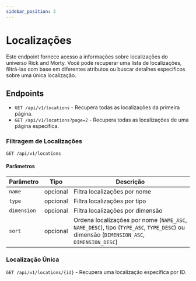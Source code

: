 ```yaml
---
sidebar_position: 3
---
```


# Localizações

Este endpoint fornece acesso a informações sobre localizações do universo Rick and Morty. Você pode recuperar uma lista de localizações, filtrá-las com base em diferentes atributos ou buscar detalhes específicos sobre uma única localização.

## Endpoints

- `GET /api/v1/locations` - Recupera todas as localizações da primeira página.
- `GET /api/v1/locations?page=2` - Recupera todas as localizações de uma página específica.

### Filtragem de Localizações

`GET /api/v1/locations`

#### Parâmetros

| Parâmetro | Tipo | Descrição |
|-----------|------|-------------|
| `name` | opcional | Filtra localizações por nome |
| `type` | opcional | Filtra localizações por tipo |
| `dimension` | opcional | Filtra localizações por dimensão |
| `sort` | opcional | Ordena localizações por nome (`NAME_ASC`, `NAME_DESC`), tipo (`TYPE_ASC`, `TYPE_DESC`) ou dimensão (`DIMENSION_ASC`, `DIMENSION_DESC`) |

### Localização Única

`GET /api/v1/locations/{id}` - Recupera uma localização específica por ID.